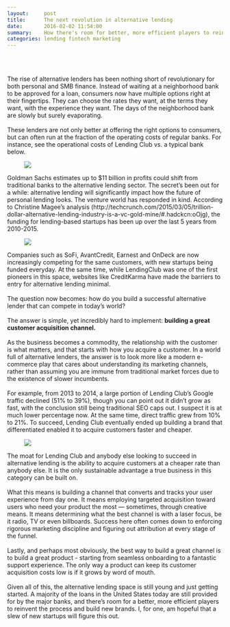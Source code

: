```yaml
---
layout:     post
title:      The next revolution in alternative lending
date:       2016-02-02 11:54:00
summary:    How there's room for better, more efficient players to reinvent the process and build new brands
categories: lending fintech marketing
---
```


<br><br>
<p>The rise of alternative lenders has been nothing short of revolutionary for both personal and SMB finance. Instead of waiting at a neighborhood bank to be approved for a loan, consumers now have multiple options right at their fingertips. They can choose the rates they want, at the terms they want, with the experience they want. The days of the neighborhood bank are slowly but surely evaporating. 
<br><br>
These lenders are not only better at offering the right options to consumers, but can often run at the fraction of the operating costs of regular banks. For instance, see the operational costs of Lending Club vs. a typical bank below.</p>

<figure>
  <a href="{{ site.url }}/images/02-01-2016-image001.png"><img src="{{ site.url }}/images/02-01-2016-image001.png" /></a>
</figure>

<p>Goldman Sachs estimates up to $11 billion in profits could shift from traditional banks to the alternative lending sector. The secret’s been out for a while: alternative lending will significantly impact how the future of personal lending looks. The venture world has responded in kind. According to Christine Magee’s analysis (http://techcrunch.com/2015/03/05/trillion-dollar-alternative-lending-industry-is-a-vc-gold-mine/#.hadckcn:oOjg), the funding for lending-based startups has been up over the last 5 years from 2010-2015.</p> 

<figure>
  <a href="{{ site.url }}/images/02-01-2016-image002.png"><img src="{{ site.url }}/images/02-01-2016-image002.png" /></a>
</figure>

<p>Companies such as SoFi, AvantCredit, Earnest and OnDeck are now increasingly competing for the same customers, with new startups being funded everyday. At the same time, while LendingClub was one of the first pioneers in this space, websites like CreditKarma have made the barriers to entry for alternative lending minimal. 
<br><br>
The question now becomes: how do you build a successful alternative lender that can compete in today’s world? 
<br><br>
The answer is simple, yet incredibly hard to implement: <b>building a great customer acquisition channel.</b> 
<br><br>
As the business becomes a commodity, the relationship with the customer is what matters, and that starts with how you acquire a customer. In a world full of alternative lenders, the answer is to look more like a modern e-commerce play that cares about understanding its marketing channels, rather than assuming you are immune from traditional market forces due to the existence of slower incumbents. 
<br><br>
For example, from 2013 to 2014, a large portion of Lending Club’s Google traffic declined (51% to 39%), though you can point out it didn’t grow as fast, with the conclusion still being traditional SEO caps out. I suspect it is at much lower percentage now. At the same time, direct traffic grew from 10% to 21%. To succeed, Lending Club eventually ended up building a brand that differentiated enabled it to acquire customers faster and cheaper.</p>

<figure>
  <a href="{{ site.url }}/images/02-01-2016-image003.png"><img src="{{ site.url }}/images/02-01-2016-image003.png" /></a>
</figure>

<p>The moat for Lending Club and anybody else looking to succeed in alternative lending is the ability to acquire customers at a cheaper rate than anybody else. It is the only sustainable advantage a true business in this category can be built on. 
<br><br>
What this means is building a channel that converts and tracks your user experience from day one. It means employing targeted acquisition toward users who need your product the most — sometimes, through creative means. It means determining what the best channel is with a laser focus, be it radio, TV or even billboards. Success here often comes down to enforcing rigorous marketing discipline and figuring out attribution at every stage of the funnel.
<br><br>
Lastly, and perhaps most obviously, the best way to build a great channel is to build a great product - starting from seamless onboarding to a fantastic support experience. The only way a product can keep its customer acquisition costs low is if it grows by word of mouth.
<br><br>
Given all of this, the alternative lending space is still young and just getting started. A majority of the loans in the United States today are still provided for by the major banks, and there’s room for a better, more efficient players to reinvent the process and build new brands. I, for one, am hopeful that a slew of new startups will figure this out.</p>


